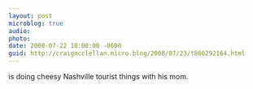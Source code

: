 ```yaml
---
layout: post
microblog: true
audio: 
photo: 
date: 2008-07-22 18:00:00 -0600
guid: http://craigmcclellan.micro.blog/2008/07/23/t866292164.html
---
```

is doing cheesy Nashville tourist things with his mom.
